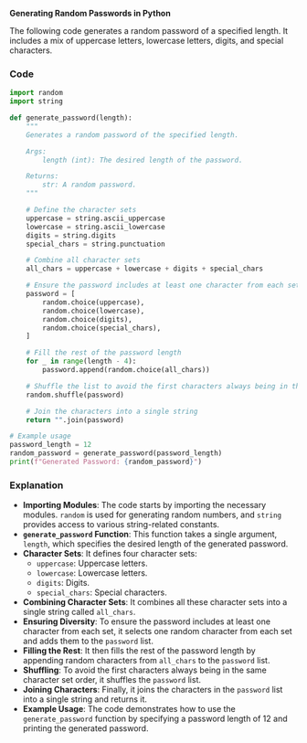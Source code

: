 **Generating Random Passwords in Python**

The following code generates a random password of a specified length. It includes a mix of uppercase letters, lowercase letters, digits, and special characters.

### Code

```python
import random
import string

def generate_password(length):
    """
    Generates a random password of the specified length.

    Args:
        length (int): The desired length of the password.

    Returns:
        str: A random password.
    """

    # Define the character sets
    uppercase = string.ascii_uppercase
    lowercase = string.ascii_lowercase
    digits = string.digits
    special_chars = string.punctuation

    # Combine all character sets
    all_chars = uppercase + lowercase + digits + special_chars

    # Ensure the password includes at least one character from each set
    password = [
        random.choice(uppercase),
        random.choice(lowercase),
        random.choice(digits),
        random.choice(special_chars),
    ]

    # Fill the rest of the password length
    for _ in range(length - 4):
        password.append(random.choice(all_chars))

    # Shuffle the list to avoid the first characters always being in the same character set order
    random.shuffle(password)

    # Join the characters into a single string
    return "".join(password)

# Example usage
password_length = 12
random_password = generate_password(password_length)
print(f"Generated Password: {random_password}")
```

### Explanation

- **Importing Modules**: The code starts by importing the necessary modules. `random` is used for generating random numbers, and `string` provides access to various string-related constants.
- **`generate_password` Function**: This function takes a single argument, `length`, which specifies the desired length of the generated password.
- **Character Sets**: It defines four character sets:
  - `uppercase`: Uppercase letters.
  - `lowercase`: Lowercase letters.
  - `digits`: Digits.
  - `special_chars`: Special characters.
- **Combining Character Sets**: It combines all these character sets into a single string called `all_chars`.
- **Ensuring Diversity**: To ensure the password includes at least one character from each set, it selects one random character from each set and adds them to the `password` list.
- **Filling the Rest**: It then fills the rest of the password length by appending random characters from `all_chars` to the `password` list.
- **Shuffling**: To avoid the first characters always being in the same character set order, it shuffles the `password` list.
- **Joining Characters**: Finally, it joins the characters in the `password` list into a single string and returns it.
- **Example Usage**: The code demonstrates how to use the `generate_password` function by specifying a password length of 12 and printing the generated password.